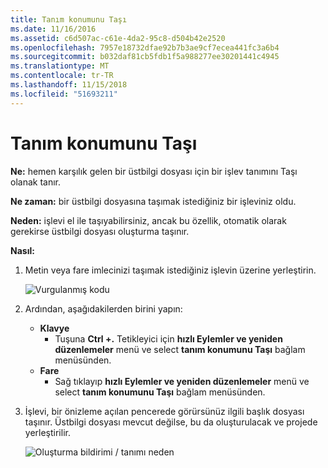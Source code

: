 ```yaml
---
title: Tanım konumunu Taşı
ms.date: 11/16/2016
ms.assetid: c6d507ac-c61e-4da2-95c8-d504b42e2520
ms.openlocfilehash: 7957e18732dfae92b7b3ae9cf7ecea441fc3a6b4
ms.sourcegitcommit: b032daf81cb5fdb1f5a988277ee30201441c4945
ms.translationtype: MT
ms.contentlocale: tr-TR
ms.lasthandoff: 11/15/2018
ms.locfileid: "51693211"
---
```

# <a name="move-definition-location"></a>Tanım konumunu Taşı

**Ne:** hemen karşılık gelen bir üstbilgi dosyası için bir işlev tanımını Taşı olanak tanır.

**Ne zaman:** bir üstbilgi dosyasına taşımak istediğiniz bir işleviniz oldu.

**Neden:** işlevi el ile taşıyabilirsiniz, ancak bu özellik, otomatik olarak gerekirse üstbilgi dosyası oluşturma taşınır.

**Nasıl:**

1. Metin veya fare imlecinizi taşımak istediğiniz işlevin üzerine yerleştirin.

   ![Vurgulanmış kodu](images/movedefinition_highlight.png)

1. Ardından, aşağıdakilerden birini yapın:
   * **Klavye**
     * Tuşuna **Ctrl +.** Tetikleyici için **hızlı Eylemler ve yeniden düzenlemeler** menü ve select **tanım konumunu Taşı** bağlam menüsünden.
   * **Fare**
     * Sağ tıklayıp **hızlı Eylemler ve yeniden düzenlemeler** menü ve select **tanım konumunu Taşı** bağlam menüsünden.

1. İşlevi, bir önizleme açılan pencerede görürsünüz ilgili başlık dosyası taşınır.  Üstbilgi dosyası mevcut değilse, bu da oluşturulacak ve projede yerleştirilir.

   ![Oluşturma bildirimi / tanımı neden](images/movedefinition_result.png)

